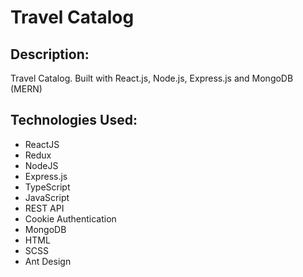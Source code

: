 # Travel Catalog


## Description:

Travel Catalog. Built with React.js, Node.js, Express.js and MongoDB (MERN)

## Technologies Used:

- ReactJS
- Redux
- NodeJS
- Express.js
- TypeScript
- JavaScript
- REST API
- Cookie Authentication
- MongoDB
- HTML
- SCSS
- Ant Design